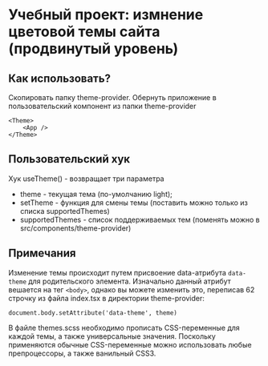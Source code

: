# Учебный проект: измнение цветовой темы сайта (продвинутый уровень)

## Как использовать?

Скопировать папку theme-provider.
Обернуть приложение в пользовательский компонент <Theme> из папки theme-provider

```
<Theme>
	<App />
</Theme>
```

## Пользовательский хук

Хук useTheme() - возвращает три параметра

- theme - текущая тема (по-умолчанию light);
- setTheme - функция для смены темы (поставить можно только из списка supportedThemes)
- supportedThemes - список поддерживаемых тем (поменять можно в src/components/theme-provider)

## Примечания

Изменение темы происходит путем присвоение data-атрибута `data-theme` для родительского элемента. Изначально данный атрибут вешается на тег `<body>`, однако вы можете изменить это, переписав 62 строчку из файла index.tsx в директории theme-provider:

`document.body.setAttribute('data-theme', theme)`

В файле themes.scss необходимо прописать CSS-переменные для каждой темы, а также универсальные значения. Поскольку применяются обычные CSS-переменные можно использовать любые препроцессоры, а также ванильный CSS3. 